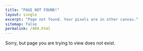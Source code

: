 ```yaml
---
title: "PAGE NOT FOUND!"
layout: single
excerpt: "Page not found. Your pixels are in other canvas."
sitemap: false
permalink: /404.html
---
```


Sorry, but page you are trying to view does not exist.

<script type="text/javascript">
  var GOOG_FIXURL_LANG = 'en';
  var GOOG_FIXURL_SITE = '{{ site.url }}'
</script>
<script type="text/javascript"
  src="//linkhelp.clients.google.com/tbproxy/lh/wm/fixurl.js">
</script>